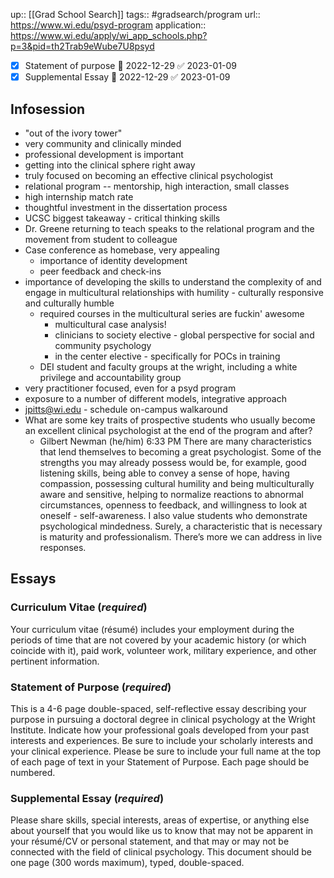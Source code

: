 ---
---
up:: [[Grad School Search]]
tags:: #gradsearch/program 
url:: https://www.wi.edu/psyd-program
application:: https://www.wi.edu/apply/wi_app_schools.php?p=3&pid=th2Trab9eWube7U8psyd

- [x] Statement of purpose 📅 2022-12-29 ✅ 2023-01-09
- [x] Supplemental Essay 📅 2022-12-29 ✅ 2023-01-09

## Infosession

- "out of the ivory tower"
- very community and clinically minded
- professional development is important
- getting into the clinical sphere right away
- truly focused on becoming an effective clinical psychologist
- relational program -- mentorship, high interaction, small classes
- high internship match rate
- thoughtful investment in the dissertation process
- UCSC biggest takeaway - critical thinking skills
- Dr. Greene returning to teach speaks to the relational program and the movement from student to colleague
- Case conference as homebase, very appealing
  - importance of identity development
  - peer feedback and check-ins
- importance of developing the skills to understand the complexity of and engage in multicultural relationships with humility - culturally responsive and culturally humble
  - required courses in the multicultural series are fuckin' awesome
    - multicultural case analysis!
    - clinicians to society elective - global perspective for social and community psychology
    - in the center elective - specifically for POCs in training
  - DEI student and faculty groups at the wright, including a white privilege and accountability group
- very practitioner focused, even for a psyd program
- exposure to a number of different models, integrative approach
- jpitts@wi.edu - schedule on-campus walkaround
- What are some key traits of prospective students who usually become an excellent clinical psychologist at the end of the program and after?
  - Gilbert Newman (he/him)       6:33 PM
    There are many characteristics that lend themselves to becoming a great psychologist.  Some of the strengths you may already possess would be, for example, good listening skills, being able to convey a sense of hope, having compassion, possessing cultural humility and being multiculturally aware and sensitive, helping to normalize reactions to abnormal circumstances, openness to feedback, and willingness to look at oneself - self-awareness.  I also value students who demonstrate psychological mindedness.  Surely, a characteristic that is necessary is maturity and professionalism.  There’s more we can address in live responses.

## Essays

### Curriculum Vitae (_required_)

Your curriculum vitae (résumé) includes your employment during the periods of time that are not covered by your academic history (or which coincide with it), paid work, volunteer work, military experience, and other pertinent information.


### Statement of Purpose (_required_)

This is a 4-6 page double-spaced, self-reflective essay describing your purpose in pursuing a doctoral degree in clinical psychology at the Wright Institute. Indicate how your professional goals developed from your past interests and experiences. Be sure to include your scholarly interests and your clinical experience. Please be sure to include your full name at the top of each page of text in your Statement of Purpose. Each page should be numbered.


### Supplemental Essay (_required_)

Please share skills, special interests, areas of expertise, or anything else about yourself that you would like us to know that may not be apparent in your résumé/CV or personal statement, and that may or may not be connected with the field of clinical psychology. This document should be one page (300 words maximum), typed, double-spaced.